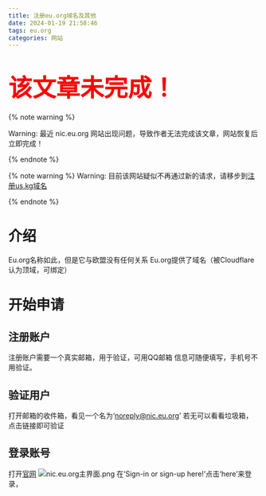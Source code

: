 ```yaml
---
title: 注册eu.org域名及其他
date: 2024-01-19 21:58:46
tags: eu.org
categories: 网站
---
```

# <font color='red' size=10>该文章未完成！</font>
 {% note warning %} 
<!--{{< admonition >}}-->
Warning: 最近 nic.eu.org 网站出现问题，导致作者无法完成该文章，网站恢复后立即完成！
<!--{{< /admonition >}}-->
 {% endnote %} 
<!--{{< admonition >}}-->
{% note warning %}
Warning: 目前该网站疑似不再通过新的请求，请移步到[注册us.kg域名](https://hugo.pilihu.us.kg/Request-us.kg)
<!--{{< /admonition >}}-->
{% endnote %}
# 介绍
Eu.org名称如此，但是它与欧盟没有任何关系
Eu.org提供了域名（被Cloudflare认为顶域，可绑定）
# 开始申请
## 注册账户
注册账户需要一个真实邮箱，用于验证，可用QQ邮箱
信息可随便填写，手机号不用验证。
## 验证用户
打开邮箱的收件箱，看见一个名为‘noreply@nic.eu.org’
若无可以看看垃圾箱，点击链接即可验证
## 登录账号
打开[官网](https://nic.eu.org)
![nic.eu.org主界面.png](https://s1.imagehub.cc/images/2024/01/22/7989f91978f8e9a32920ed100f90d3f1.png)
在‘Sign-in or sign-up here!’点击‘here’来登录，

